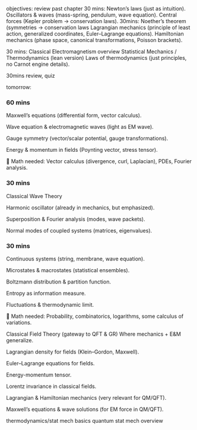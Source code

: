 objectives:
review past chapter
30 mins:
Newton’s laws (just as intuition).
Oscillators & waves (mass-spring, pendulum, wave equation).
Central forces (Kepler problem → conservation laws).
30mins:
Noether’s theorem (symmetries → conservation laws
Lagrangian mechanics (principle of least action, generalized coordinates, Euler–Lagrange equations).
Hamiltonian mechanics (phase space, canonical transformations, Poisson brackets).

30 mins:
Classical Electromagnetism overview
Statistical Mechanics / Thermodynamics (lean version)
Laws of thermodynamics (just principles, no Carnot engine details).

30mins
review, quiz



tomorrow:
### 60 mins
Maxwell’s equations (differential form, vector calculus).

Wave equation & electromagnetic waves (light as EM wave).

Gauge symmetry (vector/scalar potential, gauge transformations).

Energy & momentum in fields (Poynting vector, stress tensor).


📌 Math needed: Vector calculus (divergence, curl, Laplacian), PDEs, Fourier analysis.


### 30 mins
Classical Wave Theory

Harmonic oscillator (already in mechanics, but emphasized).

Superposition & Fourier analysis (modes, wave packets).

Normal modes of coupled systems (matrices, eigenvalues).

### 30 mins
Continuous systems (string, membrane, wave equation).

Microstates & macrostates (statistical ensembles).

Boltzmann distribution & partition function.

Entropy as information measure.

Fluctuations & thermodynamic limit.

📌 Math needed: Probability, combinatorics, logarithms, some calculus of variations.

Classical Field Theory (gateway to QFT & GR)
Where mechanics + E&M generalize.

Lagrangian density for fields (Klein–Gordon, Maxwell).

Euler–Lagrange equations for fields.

Energy-momentum tensor.

Lorentz invariance in classical fields.

Lagrangian & Hamiltonian mechanics (very relevant for QM/QFT).

Maxwell’s equations & wave solutions (for EM force in QM/QFT).

thermodynamics/stat mech basics quantum stat mech overview
